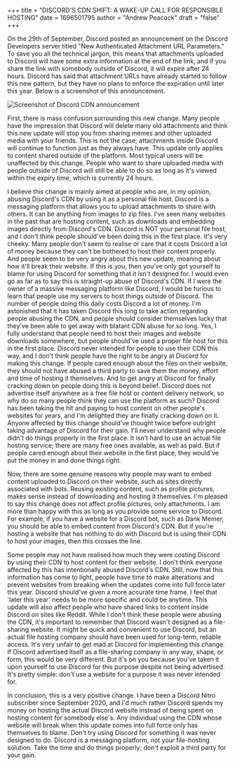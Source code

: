 +++
title = "DISCORD'S CDN SHIFT: A WAKE-UP CALL FOR RESPONSIBLE HOSTING"
date = 1696501795
author = "Andrew Peacock"
draft = "false"
+++

On the 29th of September, Discord posted an announcement on the Discord Developers server titled "New Authenticated Attachment URL Parameters." To save you all the technical jargon, this means that attachments uploaded to Discord will have some extra information at the end of the link, and if you share the link with somebody outside of Discord, it will expire after 24 hours. Discord has said that attachment URLs have already started to follow this new pattern, but they have no plans to enforce the expiration until later this year. Below is a screenshot of this announcement.

![Screenshot of Discord CDN announcement](/images/discordcdnannouncement.png)

First, there is mass confusion surrounding this new change. Many people have the impression that Discord will delete many old attachments and think this new update will stop you from sharing memes and other uploaded media with your friends. This is not the case; attachments inside Discord will continue to function just as they always have. This update only applies to content shared outside of the platform. Most typical users will be unaffected by this change. People who want to share uploaded media with people outside of Discord will still be able to do so as long as it's viewed within the expiry time, which is currently 24 hours.

I believe this change is mainly aimed at people who are, in my opinion, abusing Discord's CDN by using it as a personal file host. Discord is a messaging platform that allows you to upload attachments to share with others. It can be anything from images to zip files. I've seen many websites in the past that are hosting content, such as downloads and embedding images directly from Discord's CDN. Discord is NOT your personal file host, and I don't think people should've been doing this in the first place. It's very cheeky. Many people don't seem to realise or care that it costs Discord a lot of money because they can't be bothered to host their content properly. And people seem to be very angry about this new update, moaning about how it'll break their website. If this is you, then you've only got yourself to blame for using Discord for something that it isn't designed for. I would even go as far as to say this is straight-up abuse of Discord's CDN. If I were the owner of a massive messaging platform like Discord, I would be furious to learn that people use my servers to host things outside of Discord. The number of people doing this daily costs Discord a lot of money. I'm astonished that it has taken Discord this long to take action regarding people abusing the CDN, and people should consider themselves lucky that they've been able to get away with blatant CDN abuse for so long. Yes, I fully understand that people need to host their images and website downloads somewhere, but people should've used a proper file host for this in the first place. Discord never intended for people to use their CDN this way, and I don't think people have the right to be angry at Discord for making this change. If people cared enough about the files on their website, they should not have abused a third party to save them the money, effort and time of hosting it themselves. And to get angry at Discord for finally cracking down on people doing this is beyond belief. Discord does not advertise itself anywhere as a free file host or content delivery network, so why do so many people think they can use the platform as such? Discord has been taking the hit and paying to host content on other people's websites for years, and I'm delighted they are finally cracking down on it. Anyone affected by this change should've thought twice before outright taking advantage of Discord for their gain. I'll never understand why people didn't do things properly in the first place. It isn't hard to use an actual file hosting service; there are many free ones available, as well as paid. But if people cared enough about their website in the first place, they would've put the money in and done things right.

Now, there are some genuine reasons why people may want to embed content uploaded to Discord on their website, such as sites directly associated with bots. Reusing existing content, such as profile pictures, makes sense instead of downloading and hosting it themselves. I'm pleased to say this change does not affect profile pictures, only attachments. I am more than happy with this as long as you provide some service to Discord. For example, if you have a website for a Discord bot, such as Dank Memer, you should be able to embed content from Discord's CDN. But if you're hosting a website that has nothing to do with Discord but is using their CDN to host your images, then this crosses the line.

Some people may not have realised how much they were costing Discord by using their CDN to host content for their website. I don't think everyone affected by this has intentionally abused Discord's CDN. Still, now that this information has come to light, people have time to make alterations and prevent websites from breaking when the updates come into full force later this year. Discord should've given a more accurate time frame. I feel that 'later this year' needs to be more specific and could be anytime. This update will also affect people who have shared links to content inside Discord on sites like Reddit. While I don't think these people were abusing the CDN, it's important to remember that Discord wasn't designed as a file-sharing website. It might be quick and convenient to use Discord, but an actual file hosting company should have been used for long-term, reliable access. It's very unfair to get mad at Discord for implementing this change. If Discord advertised itself as a file-sharing company in any way, shape, or form, this would be very different. But it's on you because you've taken it upon yourself to use Discord for this purpose despite not being advertised. It's pretty simple: don't use a website for a purpose it was never intended for.

In conclusion, this is a very positive change. I have been a Discord Nitro subscriber since September 2020, and I'd much rather Discord spends my money on hosting the actual Discord website instead of being spent on hosting content for somebody else's. Any individual using the CDN whose website will break when this update comes into full force only has themselves to blame. Don't try using Discord for something it was never designed to do. Discord is a messaging platform, not your file-hosting solution. Take the time and do things properly; don't exploit a third party for your gain.